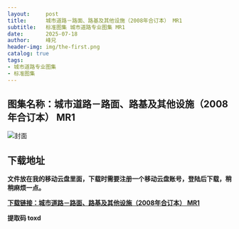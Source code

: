 ```yaml
---
layout:     post
title:      城市道路－路面、路基及其他设施（2008年合订本） MR1
subtitle:   标准图集 城市道路专业图集 MR1
date:       2025-07-18
author:     峰兄
header-img: img/the-first.png
catalog: true
tags:
- 城市道路专业图集
- 标准图集
---
```

## 图集名称：城市道路－路面、路基及其他设施（2008年合订本） MR1
![封面](https://pic1.imgdb.cn/item/6879fcc158cb8da5c8c2a6fa.jpg)


## 下载地址 
**文件放在我的移动云盘里面，下载时需要注册一个移动云盘账号，登陆后下载，稍稍麻烦一点。**  
  
[**下载链接：城市道路－路面、路基及其他设施（2008年合订本） MR1**](https://caiyun.139.com/w/i/2oxwDY4SwYdap)


**提取码 toxd**

